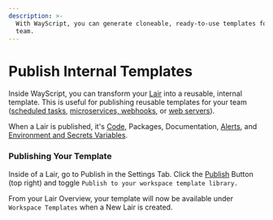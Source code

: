 ```yaml
---
description: >-
  With WayScript, you can generate cloneable, ready-to-use templates for your
  team.
---
```


# Publish Internal Templates

Inside WayScript, you can transform your [Lair](platform/lairs/) into a reusable, internal template. This is useful for publishing reusable templates for your team ([scheduled tasks](quickstart-schedule-task/), [microservices, webhooks](quickstart-webhook-microservice/), or [web servers](quickstart-spin-up-server/)).&#x20;

When a Lair is published, it's [Code](platform/lairs/file-system.md), Packages, Documentation, [Alerts](platform/lairs/alerts.md), and [Environment and Secrets Variables](platform/lairs/environment-variables.md).

### Publishing Your Template

Inside of a Lair, go to Publish in the Settings Tab. Click the [Publish](platform/lairs/publishing.md) Button (top right) and toggle `Publish to your workspace template library.` &#x20;

From your Lair Overview, your template will now be available under `Workspace Templates` when a New Lair is created.&#x20;
